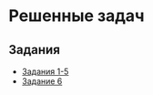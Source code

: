 # Решенные задач

## Задания
* [Задания 1-5](https://github.com/vladimirlisovskij/prog/blob/master/Tasks/Task1-5/task1-5.cpp)
* [Задание 6](https://github.com/vladimirlisovskij/prog/blob/master/Tasks/Task6/task6.cpp)
